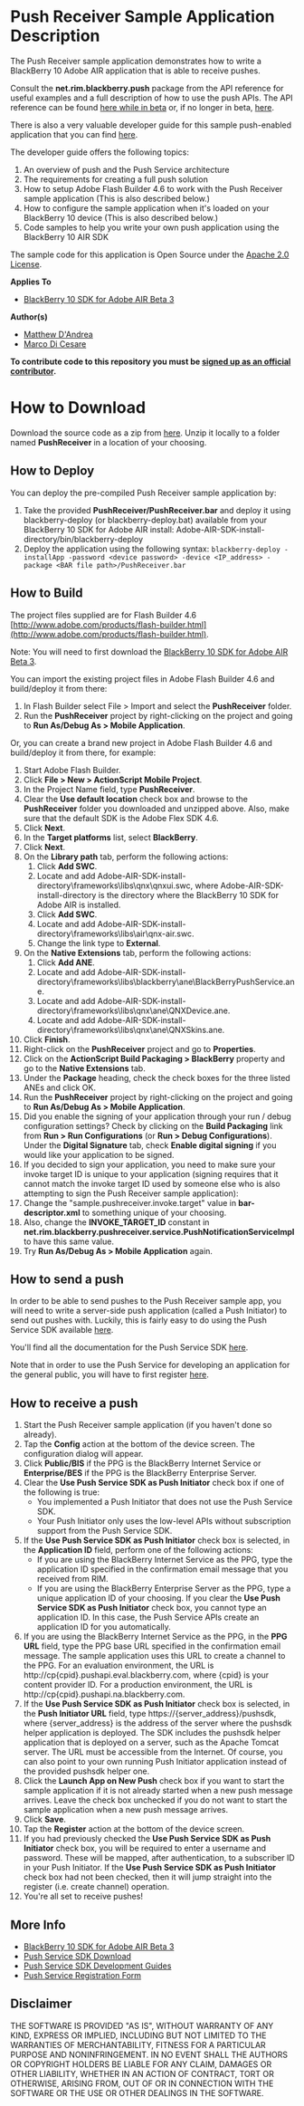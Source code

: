 # Push Receiver Sample Application Description #

The Push Receiver sample application demonstrates how to write a BlackBerry 10 Adobe AIR application that is able to receive pushes. 

Consult the **net.rim.blackberry.push** package from the API reference for useful examples and a full description of how to use the
push APIs. The API reference can be found [here while in beta](https://developer.blackberry.com/air/beta/apis/) or, if no longer in beta,
[here](https://developer.blackberry.com/air/apis).

There is also a very valuable developer guide for this sample push-enabled application that you can find [here](https://developer.blackberry.com/air/beta/documentation/overview_air_1976130_11.html).

The developer guide offers the following topics:

1. An overview of push and the Push Service architecture
2. The requirements for creating a full push solution
3. How to setup Adobe Flash Builder 4.6 to work with the Push Receiver sample application (This is also described below.)
4. How to configure the sample application when it's loaded on your BlackBerry 10 device (This is also described below.)
5. Code samples to help you write your own push application using the BlackBerry 10 AIR SDK

The sample code for this application is Open Source under the [Apache 2.0 License](http://www.apache.org/licenses/LICENSE-2.0.html).


**Applies To**

* [BlackBerry 10 SDK for Adobe AIR Beta 3](https://developer.blackberry.com/air/beta/download/sdk)

**Author(s)** 

* [Matthew D'Andrea](https://github.com/mdandrea)
* [Marco Di Cesare](https://github.com/mdicesare)

**To contribute code to this repository you must be [signed up as an official contributor](http://blackberry.github.com/howToContribute.html).**

# How to Download

Download the source code as a zip from [here](https://developer.blackberry.com/air/beta/files/release/samples/PushServiceAIR_SampleApp.zip).
Unzip it locally to a folder named **PushReceiver** in a location of your choosing.

## How to Deploy

You can deploy the pre-compiled Push Receiver sample application by:

1. Take the provided **PushReceiver/PushReceiver.bar** and deploy it using blackberry-deploy (or blackberry-deploy.bat) available from your BlackBerry 10 SDK for Adobe AIR install:
Adobe-AIR-SDK-install-directory/bin/blackberry-deploy
2. Deploy the application using the following syntax:
``blackberry-deploy -installApp -password <device password> -device <IP_address> -package <BAR file path>/PushReceiver.bar``


## How to Build

The project files supplied are for Flash Builder 4.6 [http://www.adobe.com/products/flash-builder.html](http://www.adobe.com/products/flash-builder.html).
 
Note: You will need to first download the [BlackBerry 10 SDK for Adobe AIR Beta 3](https://developer.blackberry.com/air/beta/download/sdk).

You can import the existing project files in Adobe Flash Builder 4.6 and build/deploy it from there:

1. In Flash Builder select File > Import and select the **PushReceiver** folder. 
2. Run the **PushReceiver** project by right-clicking on the project and going to **Run As/Debug As > Mobile Application**.

Or, you can create a brand new project in Adobe Flash Builder 4.6 and build/deploy it from there, for example:

1. Start Adobe Flash Builder.
2. Click **File > New > ActionScript Mobile Project**.
3. In the Project Name field, type **PushReceiver**.
4. Clear the **Use default location** check box and browse to the **PushReceiver** folder you downloaded and unzipped above.  Also, make sure that the default SDK is the Adobe Flex SDK 4.6.
5. Click **Next**.
6. In the **Target platforms** list, select **BlackBerry**.
7. Click **Next**.
8. On the **Library path** tab, perform the following actions:
    1. Click **Add SWC**.
    2. Locate and add Adobe-AIR-SDK-install-directory\frameworks\libs\qnx\qnxui.swc, where Adobe-AIR-SDK-install-directory is the directory where the BlackBerry 10 SDK for Adobe AIR is installed.
    3. Click **Add SWC**.
    4. Locate and add Adobe-AIR-SDK-install-directory\frameworks\libs\air\qnx-air.swc.
    5. Change the link type to **External**.
9. On the **Native Extensions** tab, perform the following actions:
    1. Click **Add ANE**.
    2. Locate and add Adobe-AIR-SDK-install-directory\frameworks\libs\blackberry\ane\BlackBerryPushService.ane.
    3. Locate and add Adobe-AIR-SDK-install-directory\frameworks\libs\qnx\ane\QNXDevice.ane.
    4. Locate and add Adobe-AIR-SDK-install-directory\frameworks\libs\qnx\ane\QNXSkins.ane.
10. Click **Finish**.
11. Right-click on the **PushReceiver** project and go to **Properties**.
12. Click on the **ActionScript Build Packaging > BlackBerry** property and go to the **Native Extensions** tab.
13. Under the **Package** heading, check the check boxes for the three listed ANEs and click OK.
14. Run the **PushReceiver** project by right-clicking on the project and going to **Run As/Debug As > Mobile Application**.
15. Did you enable the signing of your application through your run / debug configuration settings?  Check by clicking on the **Build Packaging** link from **Run > Run Configurations** (or **Run > Debug Configurations**).
Under the **Digital Signature** tab, check **Enable digital signing** if you would like your application to be signed.
16. If you decided to sign your application, you need to make sure your invoke target ID is unique to your application (signing requires that it cannot match the invoke target ID used by someone else who is also attempting to sign the Push Receiver sample application):
   1. Change the "sample.pushreceiver.invoke.target" value in **bar-descriptor.xml** to something unique of your choosing.
   2. Also, change the **INVOKE_TARGET_ID** constant in **net.rim.blackberry.pushreceiver.service.PushNotificationServiceImpl** to have this same value. 
   3. Try **Run As/Debug As > Mobile Application** again.
    

## How to send a push

In order to be able to send pushes to the Push Receiver sample app, you will need to write a server-side push application (called a Push Initiator) to send out pushes with.
Luckily, this is fairly easy to do using the Push Service SDK available [here](https://developer.blackberry.com/services/push).

You'll find all the documentation for the Push Service SDK [here](http://docs.blackberry.com/en/developers/subcategories/?userType=21&category=Push+Service).

Note that in order to use the Push Service for developing an application for the general public, you will have to first register [here](https://www.blackberry.com/profile/?eventId=8121).


## How to receive a push

1. Start the Push Receiver sample application (if you haven't done so already).
2. Tap the **Config** action at the bottom of the device screen.  The configuration dialog will appear.
3. Click **Public/BIS** if the PPG is the BlackBerry Internet Service or **Enterprise/BES** if the PPG is the BlackBerry Enterprise Server.
4. Clear the **Use Push Service SDK as Push Initiator** check box if one of the following is true:
    * You implemented a Push Initiator that does not use the Push Service SDK.
    * Your Push Initiator only uses the low-level APIs without subscription support from the Push Service SDK.
5. If the **Use Push Service SDK as Push Initiator** check box is selected, in the **Application ID** field, perform one of the
following actions:
    * If you are using the BlackBerry Internet Service as the PPG, type the application ID specified in the confirmation
email message that you received from RIM.
    * If you are using the BlackBerry Enterprise Server as the PPG, type a unique application ID of your choosing. If you
clear the **Use Push Service SDK as Push Initiator** check box, you cannot type an application ID. In this case, the
Push Service APIs create an application ID for you automatically.
6. If you are using the BlackBerry Internet Service as the PPG, in the **PPG URL** field, type the PPG base URL specified in
the confirmation email message. The sample application uses this URL to create a channel to the PPG. For an
evaluation environment, the URL is http://cp{cpid}.pushapi.eval.blackberry.com, where {cpid} is your content
provider ID. For a production environment, the URL is http://cp{cpid}.pushapi.na.blackberry.com.
7. If the **Use Push Service SDK as Push Initiator** check box is selected, in the **Push Initiator URL** field, 
type https://{server_address}/pushsdk, where {server_address} is the address of the server where the pushsdk helper
application is deployed. The SDK includes the pushsdk helper application that is deployed on a server, such as the
Apache Tomcat server. The URL must be accessible from the Internet.  Of course, you can also point to your own
running Push Initiator application instead of the provided pushsdk helper one.
8. Click the **Launch App on New Push** check box if you want to start the sample application if it is not already started
when a new push message arrives. Leave the check box unchecked if you do not want to start the sample application
when a new push message arrives.
9. Click **Save**.
10. Tap the **Register** action at the bottom of the device screen.
11. If you had previously checked the **Use Push Service SDK as Push Initiator** check box, you will be required to enter a username and password.
These will be mapped, after authentication, to a subscriber ID in your Push Initiator.  If the **Use Push Service SDK as Push Initiator** check box
had not been checked, then it will jump straight into the register (i.e. create channel) operation.
12. You're all set to receive pushes!


## More Info

* [BlackBerry 10 SDK for Adobe AIR Beta 3](https://developer.blackberry.com/air)
* [Push Service SDK Download](https://developer.blackberry.com/services/push)
* [Push Service SDK Development Guides](http://docs.blackberry.com/en/developers/subcategories/?userType=21&category=Push+Service)
* [Push Service Registration Form](https://www.blackberry.com/profile/?eventId=8121)

## Disclaimer

THE SOFTWARE IS PROVIDED "AS IS", WITHOUT WARRANTY OF ANY KIND, EXPRESS OR IMPLIED, INCLUDING BUT NOT LIMITED TO THE WARRANTIES OF MERCHANTABILITY, FITNESS FOR A PARTICULAR PURPOSE AND NONINFRINGEMENT. IN NO EVENT SHALL THE AUTHORS OR COPYRIGHT HOLDERS BE LIABLE FOR ANY CLAIM, DAMAGES OR OTHER LIABILITY, WHETHER IN AN ACTION OF CONTRACT, TORT OR OTHERWISE, ARISING FROM, OUT OF OR IN CONNECTION WITH THE SOFTWARE OR THE USE OR OTHER DEALINGS IN THE SOFTWARE.